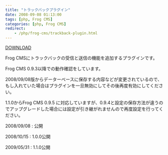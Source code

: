 ```yaml
---
title: "トラックバックプラグイン"
date: 2008-09-08 01:13:00
tags: [php, Frog CMS]
categories: [php, Frog CMS]
redirect:
    - /php/frog-cms/trackback-plugin.html
---
```


[DOWNLOAD][1] 

 [1]: /files/trackback_1.1.0_20090531.zip

Frog CMSにトラックバックの受信と送信の機能を追加するプラグインです。
  


Frog CMS 0.9.3以降での動作確認をしています。
	  
2008/09/08版からデーターベースに保存する内容などが変更されているので、もし入れていた場合はプラグインを一旦無効にしてその後再度有効にしてください。
	  
1.1.0からFrog CMS 0.9.5 に対応していますが、0.9.4と設定の保存方法が違うのでアップグレードした場合には設定が引き継がれませんので再度設定を行ってください。 

2008/09/08
: 公開

2008/10/15
: 1.0.0公開

2009/05/31
: 1.1.0公開
